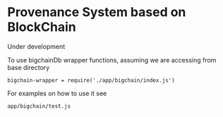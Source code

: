 # Provenance System based on BlockChain
Under development

To use bigchainDb wrapper functions, assuming we are accessing from base directory
```
bigchain-wrapper = require('./app/bigchain/index.js')
```
For examples on how to use it see
```
app/bigchain/test.js
```

